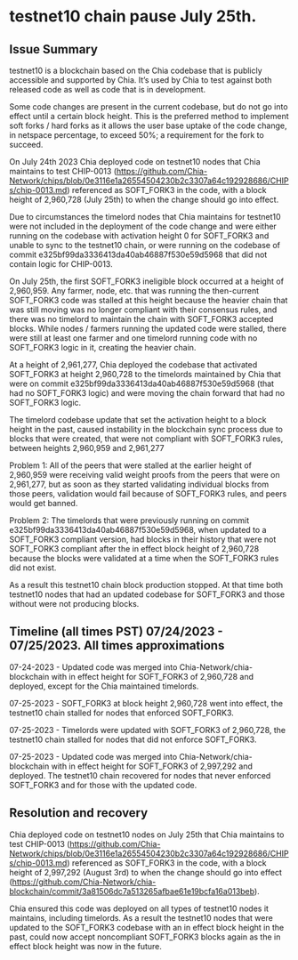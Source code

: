 # testnet10 chain pause July 25th.

## Issue Summary

testnet10 is a blockchain based on the Chia codebase that is publicly accessible and supported by Chia. It’s used by Chia to test against both released code as well as code that is in development. 

Some code changes are present in the current codebase, but do not go into effect until a certain block height. This is the preferred method to implement soft forks / hard forks as it allows the user base uptake of the code change, in netspace percentage, to exceed 50%; a requirement for the fork to succeed.

On July 24th 2023 Chia deployed code on testnet10 nodes that Chia maintains to test CHIP-0013 (https://github.com/Chia-Network/chips/blob/0e3116e1a26554504230b2c3307a64c192928686/CHIPs/chip-0013.md) referenced as SOFT_FORK3 in the code, with a block height of 2,960,728 (July 25th) to when the change should go into effect.

Due to circumstances the timelord nodes that Chia maintains for testnet10 were not included in the deployment of the code change and were either running on the codebase with activation height 0 for SOFT_FORK3 and unable to sync to the testnet10 chain, or were running on the codebase of commit e325bf99da3336413da40ab46887f530e59d5968 that did not contain logic for CHIP-0013.

On July 25th, the first SOFT_FORK3 ineligible block occurred at a height of 2,960,959. Any farmer, node, etc. that was running the then-current SOFT_FORK3 code was stalled at this height because the heavier chain that was still moving was no longer compliant with their consensus rules, and there was no timelord to maintain the chain with SOFT_FORK3 accepted blocks. While nodes / farmers running the updated code were stalled, there were still at least one farmer and one timelord running code with no SOFT_FORK3 logic in it, creating the heavier chain.

At a height of 2,961,277, Chia deployed the codebase that activated SOFT_FORK3 at height 2,960,728 to the timelords maintained by Chia that were on commit
e325bf99da3336413da40ab46887f530e59d5968 (that had no SOFT_FORK3 logic) and were moving the chain forward that had no SOFT_FORK3 logic.

The timelord codebase update that set the activation height to a block height in the past, caused instability in the blockchain sync process due to blocks that were created, that were not compliant with SOFT_FORK3 rules, between heights 2,960,959 and 2,961,277

Problem 1:
All of the peers that were stalled at the earlier height of 2,960,959 were receiving valid weight proofs from the peers that were on 2,961,277, but as soon as they started validating individual blocks from those peers, validation would fail because of SOFT_FORK3 rules, and peers would get banned.

Problem 2:
The timelords that were previously running on commit e325bf99da3336413da40ab46887f530e59d5968, when updated to a SOFT_FORK3 compliant version, had blocks in their history that were not SOFT_FORK3 compliant after the in effect block height of 2,960,728 because the blocks were validated at a time when the  SOFT_FORK3 rules did not exist.

As a result this testnet10 chain block production stopped. At that time both testnet10 nodes that had an updated codebase for SOFT_FORK3 and those without were not producing blocks.


## Timeline (all times PST) 07/24/2023 - 07/25/2023. All times approximations

07-24-2023 - Updated code was merged into Chia-Network/chia-blockchain with in effect height for SOFT_FORK3 of 2,960,728 and deployed, except for the Chia maintained timelords.

07-25-2023 - SOFT_FORK3 at block height 2,960,728 went into effect, the testnet10 chain stalled for nodes that enforced SOFT_FORK3.

07-25-2023 - Timelords were updated with SOFT_FORK3 of 2,960,728, the testnet10 chain stalled for nodes that did not enforce SOFT_FORK3.
 
07-25-2023 - Updated code was merged into Chia-Network/chia-blockchain with in effect height for SOFT_FORK3 of 2,997,292 and deployed. The testnet10 chain recovered for nodes that never enforced SOFT_FORK3 and for those with the updated code.


## Resolution and recovery

Chia deployed code on testnet10 nodes on July 25th that Chia maintains to test CHIP-0013 (https://github.com/Chia-Network/chips/blob/0e3116e1a26554504230b2c3307a64c192928686/CHIPs/chip-0013.md) referenced as SOFT_FORK3 in the code, with a block height of 2,997,292 (August 3rd) to when the change should go into effect (https://github.com/Chia-Network/chia-blockchain/commit/3a81506dc7a513265afbae61e19bcfa16a013beb).

Chia ensured this code was deployed on all types of testnet10 nodes it maintains, including timelords. As a result the testnet10 nodes that were updated to the SOFT_FORK3 codebase with an in effect block height in the past, could now accept noncompliant SOFT_FORK3 blocks again as the in effect block height was now in the future.



